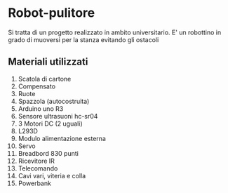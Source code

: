 # Robot-pulitore
Si tratta di un progetto realizzato in ambito universitario.
E' un robottino in grado di muoversi per la stanza evitando gli ostacoli

## Materiali utilizzati
1. Scatola di cartone
2. Compensato
3. Ruote
4. Spazzola (autocostruita)
5. Arduino uno R3
6. Sensore ultrasuoni hc-sr04
7. 3 Motori DC (2 uguali)
8. L293D
9. Modulo alimentazione esterna
10. Servo
11. Breadbord 830 punti
12. Ricevitore IR
13. Telecomando
14. Cavi vari, viteria e colla
15. Powerbank
